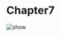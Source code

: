 # Chapter7
<img src="https://github.com/ch1206643805/Chapter7/edit/master/chapter7.gif" alt="show" />
